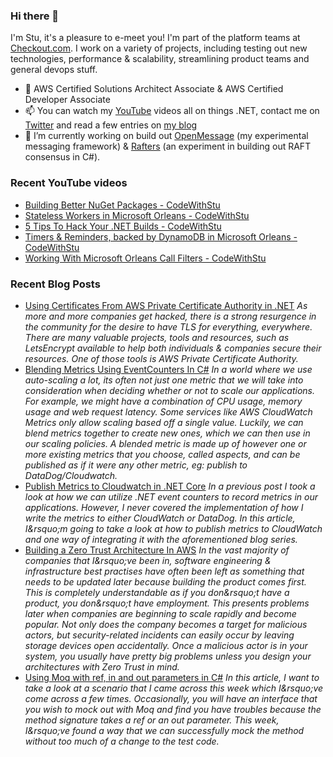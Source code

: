 ### Hi there 👋

I'm Stu, it's a pleasure to e-meet you! I'm part of the platform teams at [Checkout.com](https://www.checkout.com). I work on a variety of projects, including testing out new technologies, performance & scalability, streamlining product teams and general devops stuff.

- 🌱 AWS Certified Solutions Architect Associate & AWS Certified Developer Associate
- 📫 You can watch my [YouTube](https://bit.ly/im5tu-yt-sub) videos all on things .NET, contact me on [Twitter](https://bit.ly/im5tu-tw) and read a few entries on [my blog](https://bit.ly/im5tu-articles)
- 🔭 I’m currently working on build out [OpenMessage](https://github.com/im5tu/OpenMessage) (my experimental messaging framework) & [Rafters](https://github.com/im5tu/Rafters) (an experiment in building out RAFT consensus in C#).

### Recent YouTube videos
<!--START_SECTION:youtube-->
- [Building Better NuGet Packages - CodeWithStu](https:&#x2F;&#x2F;www.youtube.com&#x2F;watch?v&#x3D;PCGlSt1WAOo)
- [Stateless Workers in Microsoft Orleans - CodeWithStu](https:&#x2F;&#x2F;www.youtube.com&#x2F;watch?v&#x3D;D2aD4ftLs14)
- [5 Tips To Hack Your .NET Builds - CodeWithStu](https:&#x2F;&#x2F;www.youtube.com&#x2F;watch?v&#x3D;b4biMCcEzdA)
- [Timers &amp; Reminders, backed by DynamoDB in Microsoft Orleans - CodeWithStu](https:&#x2F;&#x2F;www.youtube.com&#x2F;watch?v&#x3D;SKI_YUMSqgM)
- [Working With Microsoft Orleans Call Filters - CodeWithStu](https:&#x2F;&#x2F;www.youtube.com&#x2F;watch?v&#x3D;UlDKzLEt-Gk)
<!--END_SECTION:youtube-->
### Recent Blog Posts
<!--START_SECTION:blog-->
- [Using Certificates From AWS Private Certificate Authority in .NET](https:&#x2F;&#x2F;im5tu.io&#x2F;article&#x2F;2021&#x2F;01&#x2F;using-certificates-from-aws-private-certificate-authority-in-.net&#x2F;) 
*As more and more companies get hacked, there is a strong resurgence in the community for the desire to have TLS for everything, everywhere. There are many valuable projects, tools and resources, such as LetsEncrypt available to help both individuals &amp; companies secure their resources. One of those tools is AWS Private Certificate Authority.*
- [Blending Metrics Using EventCounters In C#](https:&#x2F;&#x2F;im5tu.io&#x2F;article&#x2F;2020&#x2F;12&#x2F;blending-metrics-using-eventcounters-in-c&#x2F;) 
*In a world where we use auto-scaling a lot, its often not just one metric that we will take into consideration when deciding whether or not to scale our applications. For example, we might have a combination of CPU usage, memory usage and web request latency. Some services like AWS CloudWatch Metrics only allow scaling based off a single value. Luckily, we can blend metrics together to create new ones, which we can then use in our scaling policies. A blended metric is made up of however one or more existing metrics that you choose, called aspects, and can be published as if it were any other metric, eg: publish to DataDog&#x2F;Cloudwatch.*
- [Publish Metrics to Cloudwatch in .NET Core](https:&#x2F;&#x2F;im5tu.io&#x2F;article&#x2F;2020&#x2F;12&#x2F;publish-metrics-to-cloudwatch-in-.net-core&#x2F;) 
*In a previous post I took a look at how we can utilize .NET event counters to record metrics in our applications. However, I never covered the implementation of how I write the metrics to either CloudWatch or DataDog. In this article, I&amp;rsquo;m going to take a look at how to publish metrics to CloudWatch and one way of integrating it with the aforementioned blog series.*
- [Building a Zero Trust Architecture In AWS](https:&#x2F;&#x2F;im5tu.io&#x2F;article&#x2F;2020&#x2F;12&#x2F;building-a-zero-trust-architecture-in-aws&#x2F;) 
*In the vast majority of companies that I&amp;rsquo;ve been in, software engineering &amp; infrastructure best practises have often been left as something that needs to be updated later because building the product comes first. This is completely understandable as if you don&amp;rsquo;t have a product, you don&amp;rsquo;t have employment. This presents problems later when companies are beginning to scale rapidly and become popular. Not only does the company becomes a target for malicious actors, but security-related incidents can easily occur by leaving storage devices open accidentally. Once a malicious actor is in your system, you usually have pretty big problems unless you design your architectures with Zero Trust in mind.*
- [Using Moq with ref, in and out parameters in C#](https:&#x2F;&#x2F;im5tu.io&#x2F;article&#x2F;2020&#x2F;11&#x2F;using-moq-with-ref-in-and-out-parameters-in-c&#x2F;) 
*In this article, I want to take a look at a scenario that I came across this week which I&amp;rsquo;ve come across a few times. Occasionally, you will have an interface that you wish to mock out with Moq and find you have troubles because the method signature takes a ref or an out parameter. This week, I&amp;rsquo;ve found a way that we can successfully mock the method without too much of a change to the test code.*
<!--END_SECTION:blog-->
